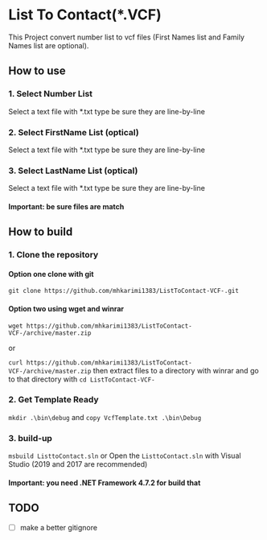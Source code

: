 # List To Contact(*.VCF)
This Project convert number list to vcf files (First Names list and Family Names list are optional).

## How to use
### 1. Select Number List
Select a text file with *.txt type be sure they are line-by-line

### 2. Select FirstName List (optical)
Select a text file with *.txt type be sure they are line-by-line

### 3. Select LastName List (optical)
Select a text file with *.txt type be sure they are line-by-line

#### Important: be sure files are match

## How to build

### 1. Clone the repository

#### Option one clone with git
`git clone https://github.com/mhkarimi1383/ListToContact-VCF-.git`

#### Option two using wget and winrar
`wget https://github.com/mhkarimi1383/ListToContact-VCF-/archive/master.zip`

or

`curl https://github.com/mhkarimi1383/ListToContact-VCF-/archive/master.zip`
then extract files to a directory with winrar
and go to that directory with
`cd ListToContact-VCF-`

### 2. Get Template Ready
`mkdir .\bin\debug`
and
`copy VcfTemplate.txt .\bin\Debug`

### 3. build-up
`msbuild ListtoContact.sln`
or
Open the `ListtoContact.sln` with Visual Studio (2019 and 2017 are recommended)

#### Important: you need .NET Framework 4.7.2 for build that  

## TODO
- [ ] make a better gitignore

